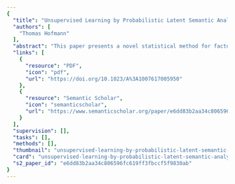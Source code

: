 ```yaml
---
{
  "title": "Unsupervised Learning by Probabilistic Latent Semantic Analysis",
  "authors": [
    "Thomas Hofmann"
  ],
  "abstract": "This paper presents a novel statistical method for factor analysis of binary and count data which is closely related to a technique known as Latent Semantic Analysis. In contrast to the latter method which stems from linear algebra and performs a Singular Value Decomposition of co-occurrence tables, the proposed technique uses a generative latent class model to perform a probabilistic mixture decomposition. This results in a more principled approach with a solid foundation in statistical inference. More precisely, we propose to make use of a temperature controlled version of the Expectation Maximization algorithm for model fitting, which has shown excellent performance in practice. Probabilistic Latent Semantic Analysis has many applications, most prominently in information retrieval, natural language processing, machine learning from text, and in related areas. The paper presents perplexity results for different types of text and linguistic data collections and discusses an application in automated document indexing. The experiments indicate substantial and consistent improvements of the probabilistic method over standard Latent Semantic Analysis.",
  "links": [
    {
      "resource": "PDF",
      "icon": "pdf",
      "url": "https://doi.org/10.1023/A%3A1007617005950"
    },
    {
      "resource": "Semantic Scholar",
      "icon": "semanticscholar",
      "url": "https://www.semanticscholar.org/paper/e6dd83b2aa34c806596fc619ff3fbccf5f9830ab"
    }
  ],
  "supervision": [],
  "tasks": [],
  "methods": [],
  "thumbnail": "unsupervised-learning-by-probabilistic-latent-semantic-analysis-thumb.jpg",
  "card": "unsupervised-learning-by-probabilistic-latent-semantic-analysis-card.jpg",
  "s2_paper_id": "e6dd83b2aa34c806596fc619ff3fbccf5f9830ab"
}
---
```


